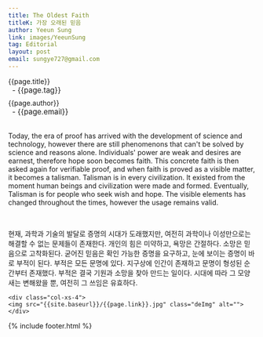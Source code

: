 ```yaml
---
title: The Oldest Faith
titleK: 가장 오래된 믿음
author: Yeeun Sung
link: images/YeeunSung
tag: Editorial
layout: post
email: sungye727@gmail.com
---	
```


<div class="container">

<div class="deDep">
{{page.title}}<br>
<p style="font-size:15px; margin:0px; padding:0px 0px 0px 8px; margin:0px 0px 8px 0px;">- {{page.tag}}</p>
{{page.author}}<br>
<p style="font-size:15px; margin:0px; padding:0px 0px 0px 8px;">- {{page.email}}</p>
</div>

<br>

<div class="det lato">



Today, the era of proof has arrived with the development of science and technology, however there are still phenomenons that can't be solved by science and reasons alone. Individuals' power are weak and desires are earnest, therefore hope soon becomes faith. This concrete faith is then asked again for verifiable proof, and when faith is proved as a visible matter, it becomes a talisman.  Talisman is in every civilization. It existed from the moment human beings and civilization were made and formed. Eventually, Talisman is for people who seek wish and hope. The visible elements has changed throughout the times, however the usage remains valid.



</div>

<br>

<div class="noto">

현재, 과학과 기술의 발달로 증명의 시대가 도래했지만, 여전히 과학이나 이성만으로는 해결할 수 없는 문제들이 존재한다. 개인의 힘은 미약하고, 욕망은 간절하다. 소망은 믿음으로 고착화된다. 굳어진 믿음은 확인 가능한 증명을 요구하고, 눈에 보이는 증명이 바로 부적이 된다.
부적은 모든 문명에 있다. 지구상에 인간이 존재하고 문명이 형성된 순간부터 존재했다. 부적은 결국 기원과 소망을 찾아 만드는 일이다. 시대에 따라 그 모양새는 변해왔을 뿐, 여전히 그 쓰임은 유효하다.


</div>

<div class="row noto">
	
	<div class="col-xs-4">
	<img src="{{site.baseurl}}/{{page.link}}.jpg" class="deImg" alt=""></div>
	
</div>

	

</div> 

{% include footer.html %}